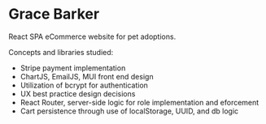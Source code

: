 # Grace Barker 

React SPA eCommerce website for pet adoptions.  

Concepts and libraries studied: 
- Stripe payment implementation 
- ChartJS, EmailJS, MUI front end design 
- Utilization of bcrypt for authentication 
- UX best practice design decisions 
- React Router, server-side logic for role implementation and eforcement 
- Cart persistence through use of localStorage, UUID, and db logic 
